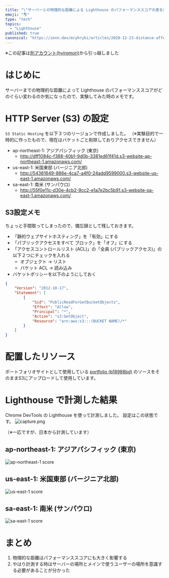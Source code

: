 ```yaml
---
title: "\"サーバーとの物理的な距離による Lighthouse のパフォーマンススコアの差を調べてみた\""
emoji: "🌎"
type: "tech"
topics:
  - "Lighthouse"
published: true
canonical: "https://zenn.dev/mryhryki/articles/2020-12-23-distance-affects-lighthouse-score"
---
```


※この記事は[別アカウント(hyiromori)](https://zenn.dev/hyiromori/articles/a80361ae13f26ccabfaf)から引っ越しました

# はじめに

サーバーまでの物理的な距離によって Lighthouse のパフォーマンススコアがどのぐらい変わるのか気になったので、実験してみた時のメモです。



# HTTP Server (S3) の設定

`S3 Static Hosting` を以下３つのリージョンで作成しました。
（※実験目的で一時的に作ったもので、現在はバケットごと削除しておりアクセスできません）

- ap-northeast-1: アジアパシフィック (東京)
  - http://dff1084c-f388-40b1-9d0b-3381ed61f41d.s3-website-ap-northeast-1.amazonaws.com/
- us-east-1: 米国東部 (バージニア北部)
  -  http://54381649-886e-4ca7-a4f0-24add9599000.s3-website-us-east-1.amazonaws.com/
- sa-east-1: 南米 (サンパウロ)
  - http://55f0e11c-d30e-4cb2-9cc2-e1a7e2bc5b91.s3-website-sa-east-1.amazonaws.com/

## S3設定メモ

ちょっと手間取ってしまったので、備忘録として残しておきます。

- 「静的ウェブサイトホスティング」を「有効」にする
- 「パブリックアクセスをすべて ブロック」を「オフ」にする
- 「アクセスコントロールリスト (ACL)」の「全員 (パブリックアクセス)」の以下２つにチェックを入れる
  - オブジェクト → リスト
  - バケット ACL → 読み込み
- バケットポリシーを以下のようにしておく

```json
{
    "Version": "2012-10-17",
    "Statement": [
        {
            "Sid": "PublicReadForGetBucketObjects",
            "Effect": "Allow",
            "Principal": "*",
            "Action": "s3:GetObject",
            "Resource": "arn:aws:s3:::(BUCKET NAME)/*"
        }
    ]
}
```



# 配置したリソース

ポートフォリオサイトとして使用している [portfolio (b18988bd)](https://github.com/mryhryki/portfolio/tree/b18988bd089c915398ab79e154bd8087fc93142e) のソースをそのままS3にアップロードして使用しています。



# Lighthouse で計測した結果

Chrome DevTools の Lighthouse を使って計測しました。
設定はこの状態です。
![capture.png](https://i.gyazo.com/8255724d0abe9da04bd7b5257c6977dd.png)

（※一応ですが、日本から計測しています）

## ap-northeast-1: アジアパシフィック (東京)

![ap-northeast-1 score](https://i.gyazo.com/8c3b909047af36b0e1efd9b1ae38a439.png)

## us-east-1: 米国東部 (バージニア北部)

![us-east-1 score](https://i.gyazo.com/faa615226e9a6b03c666724d53a4cd20.png)

## sa-east-1: 南米 (サンパウロ)

![sa-east-1 score](https://i.gyazo.com/fe9af630ff8e175d885620b7b1890ad3.png)

# まとめ

1. 物理的な距離はパフォーマンススコアにも大きく影響する
2. やはり計測する時はサーバーの場所とメインで使うユーザーの場所を意識する必要があることが分かった
